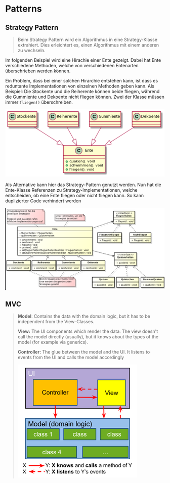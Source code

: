 # Patterns

## Strategy Pattern

> Beim Strategy Pattern wird ein Algorithmus in eine Strategy-Klasse extrahiert. Dies erleichtert es, einen Algorithmus mit einem anderen zu wechseln.

Im folgenden Beispiel wird eine Hirachie einer Ente gezeigt. Dabei hat Ente verschiedene Methoden, welche von verschiedenen Entenarten überschrieben werden können. 

Ein Problem, dass bei einer solchen Hirarchie entstehen kann, ist dass es reduntante Implementationen von einzelnen Methoden geben kann. Als Beispiel: Die Stockente und die Reiherente können beide fliegen, während die Gummiente und Dekoente nicht fliegen können. Zwei der Klasse müssen immer `fliegen()` überschreiben.

![PlantUML diagram](res/SoWkIImgAStDuKhEIImkLd3DAqbLgERIBYnDp4xDqz2qKYZBpqpXqYvEpYZFpCr55ahBoKnDHnAevOAQ4LoIdmpKN98AvGUbPcQa5Y49k9VcvcOYyLrIi_F1N2wuLWLTtHexi6ku8DhH1C56e8c1Z44JSaZDIm5w3W00.png)

Als Alternative kann hier das Strategy-Pattern genutzt werden. Nun hat die Ente-Klasse Referenzen zu Strategy-Implementationen, welche entscheiden, ob eine Ente fliegen oder nicht fliegen kann. So kann duplizierter Code verhindert werden

![image-20220120185113772](res/image-20220120185113772.png)

## MVC

> **Model**: Contains the data with the domain logic, but it has to be independent from the View-Classes.
>
> **View:** The UI components which render the data. The view doesn't call the model directly (usually), but it knows about the types of the model (for example via generics).
>
> **Controller:** The glue between the model and the UI. It listens to events from the UI and calls the model accordingly
>
> <img src="res/image-20220317102517540.png" alt="image-20220317102517540" style="zoom:50%;" />

